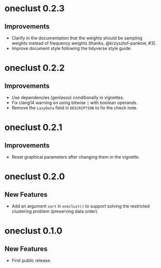 # oneclust 0.2.3

## Improvements

- Clarify in the documentation that the weights should be sampling weights
  instead of frequency weights (thanks, @krzysztof-pankow, #3).
- Improve document style following the tidyverse style guide.

# oneclust 0.2.2

## Improvements

- Use dependencies (genlasso) conditionally in vignettes.
- Fix clang14 warning on using bitwise `|` with boolean operands.
- Remove the `LazyData` field in `DESCRIPTION` to fix the check note.

# oneclust 0.2.1

## Improvements

- Reset graphical parameters after changing them in the vignette.

# oneclust 0.2.0

## New Features

- Add an argument `sort` in `oneclust()` to support solving the restricted clustering problem (preserving data order).

# oneclust 0.1.0

## New Features

- First public release.
